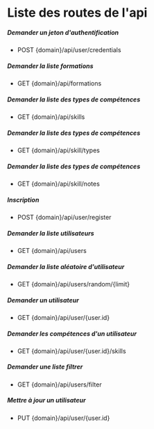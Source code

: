 # Liste des routes de l'api

##### Demander un jeton d'authentification
* POST {domain}/api/user/credentials

##### Demander la liste formations
* GET {domain}/api/formations

##### Demander la liste des types de compétences
* GET {domain}/api/skills

##### Demander la liste des types de compétences
* GET {domain}/api/skill/types

##### Demander la liste des types de compétences
* GET {domain}/api/skill/notes

##### Inscription
* POST {domain}/api/user/register

##### Demander la liste utilisateurs
* GET {domain}/api/users

##### Demander la liste aléatoire d'utilisateur
* GET {domain}/api/users/random/{limit}

##### Demander un utilisateur
* GET {domain}/api/user/{user.id}

##### Demander les compétences d'un utilisateur
* GET {domain}/api/user/{user.id}/skills

##### Demander une liste filtrer
* GET {domain}/api/users/filter

##### Mettre à jour un utilisateur
* PUT {domain}/api/user/{user.id}

